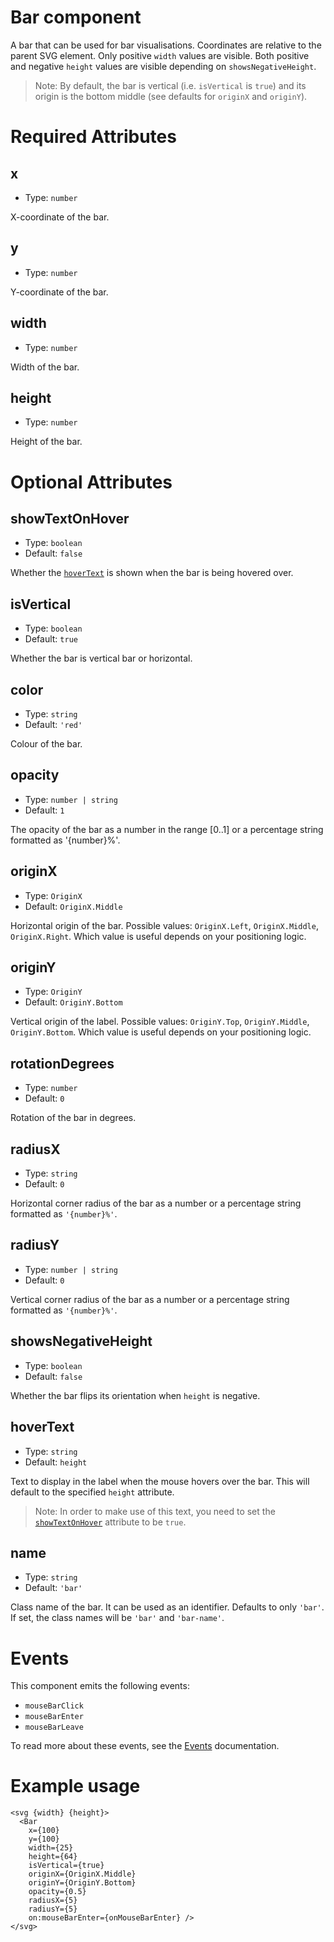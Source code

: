 # Bar component

A bar that can be used for bar visualisations.
Coordinates are relative to the parent SVG element.
Only positive `width` values are visible.
Both positive and negative `height` values are visible
depending on `showsNegativeHeight`.

> Note: By default, the bar is vertical (i.e. `isVertical` is `true`)
> and its origin is the bottom middle (see defaults for `originX` and `originY`).

# Required Attributes

## x

- Type: `number`

X-coordinate of the bar.

## y

- Type: `number`

Y-coordinate of the bar.

## width

- Type: `number`

Width of the bar.

## height

- Type: `number`

Height of the bar.

# Optional Attributes

## showTextOnHover

- Type: `boolean`
- Default: `false`

Whether the [`hoverText`](#hovertext) is shown when the bar is being hovered over.

## isVertical

- Type: `boolean`
- Default: `true`

Whether the bar is vertical bar or horizontal.

## color

- Type: `string`
- Default: `'red'`

Colour of the bar.

## opacity

- Type: `number | string`
- Default: `1`

The opacity of the bar as a number in the range [0..1] or
a percentage string formatted as '{number}%'.

## originX

- Type: `OriginX`
- Default: `OriginX.Middle`

Horizontal origin of the bar.
Possible values: `OriginX.Left`, `OriginX.Middle`, `OriginX.Right`.
Which value is useful depends on your positioning logic.

## originY

- Type: `OriginY`
- Default: `OriginY.Bottom`

Vertical origin of the label.
Possible values: `OriginY.Top`, `OriginY.Middle`, `OriginY.Bottom`.
Which value is useful depends on your positioning logic.

## rotationDegrees

- Type: `number`
- Default: `0`

Rotation of the bar in degrees.

## radiusX

- Type: `string`
- Default: `0`

Horizontal corner radius of the bar as a number
or a percentage string formatted as `'{number}%'`.

## radiusY

- Type: `number | string`
- Default: `0`

Vertical corner radius of the bar as a number
or a percentage string formatted as `'{number}%'`.

## showsNegativeHeight

- Type: `boolean`
- Default: `false`

Whether the bar flips its orientation when `height` is negative.

## hoverText

- Type: `string`
- Default: `height`

Text to display in the label when the mouse hovers over the bar. This will default to the specified `height` attribute.

> Note: In order to make use of this text, you need to set the [`showTextOnHover`](#showtextonhover) attribute to be `true`.

## name

- Type: `string`
- Default: `'bar'`

Class name of the bar. It can be used as an identifier.
Defaults to only `'bar'`.
If set, the class names will be `'bar'` and `'bar-name'`.

# Events

This component emits the following events:

- `mouseBarClick`
- `mouseBarEnter`
- `mouseBarLeave`

To read more about these events, see the [Events](../utils/events.md) documentation.

# Example usage

```svelte
<svg {width} {height}>
  <Bar
    x={100}
    y={100}
    width={25}
    height={64}
    isVertical={true}
    originX={OriginX.Middle}
    originY={OriginY.Bottom}
    opacity={0.5}
    radiusX={5}
    radiusY={5}
    on:mouseBarEnter={onMouseBarEnter} />
</svg>
```
